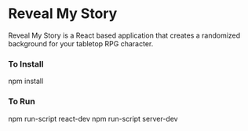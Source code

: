 # Reveal My Story

Reveal My Story is a React based application that creates a randomized background for your tabletop RPG character.

### To Install
npm install

### To Run
npm run-script react-dev
npm run-script server-dev

